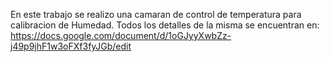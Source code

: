 En este trabajo se realizo una camaran de control de temperatura para calibracion de Humedad.
Todos los detalles de la misma se encuentran en: https://docs.google.com/document/d/1oGJyyXwbZz-j49p9jhF1w3oFXf3fyJGb/edit
